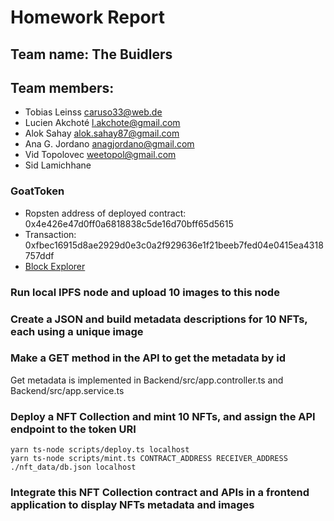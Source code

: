 # Homework Report

## Team name: The Buidlers

## Team members:

- Tobias Leinss <caruso33@web.de>
- Lucien Akchoté <l.akchote@gmail.com>
- Alok Sahay <alok.sahay87@gmail.com>
- Ana G. Jordano <anagjordano@gmail.com>
- Vid Topolovec <weetopol@gmail.com>
- Sid Lamichhane


### GoatToken

- Ropsten address of deployed contract: 0x4e426e47d0ff0a6818838c5de16d70bff65d5615
- Transaction: 0xfbec16915d8ae2929d0e3c0a2f929636e1f21beeb7fed04e0415ea4318757ddf
- [Block Explorer](https://ropsten.etherscan.io/address/0x4e426e47d0ff0a6818838c5de16d70bff65d5615)

### Run local IPFS node and upload 10 images to this node

### Create a JSON and build metadata descriptions for 10 NFTs, each using a unique image

### Make a GET method in the API to get the metadata by id

Get metadata is implemented in Backend/src/app.controller.ts and Backend/src/app.service.ts

### Deploy a NFT Collection and mint 10 NFTs, and assign the API endpoint to the token URI

```shell
yarn ts-node scripts/deploy.ts localhost
yarn ts-node scripts/mint.ts CONTRACT_ADDRESS RECEIVER_ADDRESS ./nft_data/db.json localhost
```
### Integrate this NFT Collection contract and APIs in a frontend application to display NFTs metadata and images



